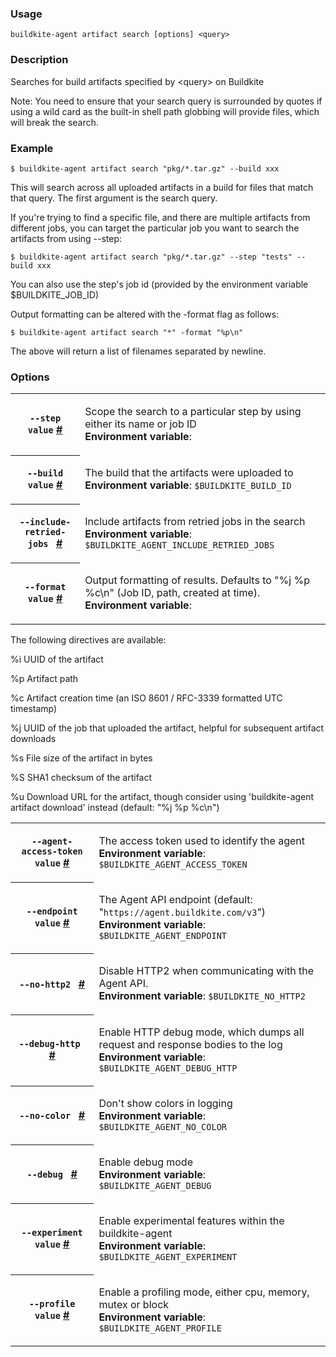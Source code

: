 <!--
  _____   ____    _   _  ____ _______   ______ _____ _____ _______ 
 |  __ \ / __ \  | \ | |/ __ \__   __| |  ____|  __ \_   _|__   __|
 | |  | | |  | | |  \| | |  | | | |    | |__  | |  | || |    | |   
 | |  | | |  | | | . ` | |  | | | |    |  __| | |  | || |    | |   
 | |__| | |__| | | |\  | |__| | | |    | |____| |__| || |_   | |   
 |_____/ \____/  |_| \_|\____/  |_|    |______|_____/_____|  |_|   

This file is auto-generated by script/update-agent-help.sh, please update the
agent CLI help in https://github.com/buildkite/agent and run the generation
script.

-->

### Usage

`buildkite-agent artifact search [options] <query>`

### Description

Searches for build artifacts specified by &lt;query&gt; on Buildkite

Note: You need to ensure that your search query is surrounded by quotes if
using a wild card as the built-in shell path globbing will provide files,
which will break the search.

### Example

    $ buildkite-agent artifact search "pkg/*.tar.gz" --build xxx

This will search across all uploaded artifacts in a build for files that match that query.
The first argument is the search query.

If you&#39;re trying to find a specific file, and there are multiple artifacts from different
jobs, you can target the particular job you want to search the artifacts from using --step:

    $ buildkite-agent artifact search "pkg/*.tar.gz" --step "tests" --build xxx

You can also use the step&#39;s job id (provided by the environment variable $BUILDKITE_JOB_ID)

Output formatting can be altered with the -format flag as follows:

    $ buildkite-agent artifact search "*" -format "%p\n"

The above will return a list of filenames separated by newline.

### Options

<!-- vale off -->

<table class="Docs__attribute__table">
<tr id="step"><th><code>--step value</code> <a class="Docs__attribute__link" href="#step">#</a></th><td><p>Scope the search to a particular step by using either its name or job ID<br /><strong>Environment variable</strong>: <code></code></p></td></tr>
<tr id="build"><th><code>--build value</code> <a class="Docs__attribute__link" href="#build">#</a></th><td><p>The build that the artifacts were uploaded to<br /><strong>Environment variable</strong>: <code>$BUILDKITE_BUILD_ID</code></p></td></tr>
<tr id="include-retried-jobs"><th><code>--include-retried-jobs </code> <a class="Docs__attribute__link" href="#include-retried-jobs">#</a></th><td><p>Include artifacts from retried jobs in the search<br /><strong>Environment variable</strong>: <code>$BUILDKITE_AGENT_INCLUDE_RETRIED_JOBS</code></p></td></tr>
<tr id="format"><th><code>--format value</code> <a class="Docs__attribute__link" href="#format">#</a></th><td><p>Output formatting of results. Defaults to "%j %p %c\n" (Job ID, path, created at time).<br /><strong>Environment variable</strong>: <code></code></p></td></tr>
</table>

<!-- vale on -->
The following directives are available:

%i    UUID of the artifact

%p    Artifact path

%c    Artifact creation time (an ISO 8601 / RFC-3339 formatted UTC timestamp)

%j    UUID of the job that uploaded the artifact, helpful for subsequent artifact downloads

%s    File size of the artifact in bytes

%S    SHA1 checksum of the artifact

%u    Download URL for the artifact, though consider using &#39;buildkite-agent artifact download&#39; instead
(default: &quot;%j %p %c\n&quot;)
<!-- vale off -->

<table class="Docs__attribute__table">
<tr id="agent-access-token"><th><code>--agent-access-token value</code> <a class="Docs__attribute__link" href="#agent-access-token">#</a></th><td><p>The access token used to identify the agent<br /><strong>Environment variable</strong>: <code>$BUILDKITE_AGENT_ACCESS_TOKEN</code></p></td></tr>
<tr id="endpoint"><th><code>--endpoint value</code> <a class="Docs__attribute__link" href="#endpoint">#</a></th><td><p>The Agent API endpoint (default: "<code>https://agent.buildkite.com/v3</code>")<br /><strong>Environment variable</strong>: <code>$BUILDKITE_AGENT_ENDPOINT</code></p></td></tr>
<tr id="no-http2"><th><code>--no-http2 </code> <a class="Docs__attribute__link" href="#no-http2">#</a></th><td><p>Disable HTTP2 when communicating with the Agent API.<br /><strong>Environment variable</strong>: <code>$BUILDKITE_NO_HTTP2</code></p></td></tr>
<tr id="debug-http"><th><code>--debug-http </code> <a class="Docs__attribute__link" href="#debug-http">#</a></th><td><p>Enable HTTP debug mode, which dumps all request and response bodies to the log<br /><strong>Environment variable</strong>: <code>$BUILDKITE_AGENT_DEBUG_HTTP</code></p></td></tr>
<tr id="no-color"><th><code>--no-color </code> <a class="Docs__attribute__link" href="#no-color">#</a></th><td><p>Don't show colors in logging<br /><strong>Environment variable</strong>: <code>$BUILDKITE_AGENT_NO_COLOR</code></p></td></tr>
<tr id="debug"><th><code>--debug </code> <a class="Docs__attribute__link" href="#debug">#</a></th><td><p>Enable debug mode<br /><strong>Environment variable</strong>: <code>$BUILDKITE_AGENT_DEBUG</code></p></td></tr>
<tr id="experiment"><th><code>--experiment value</code> <a class="Docs__attribute__link" href="#experiment">#</a></th><td><p>Enable experimental features within the buildkite-agent<br /><strong>Environment variable</strong>: <code>$BUILDKITE_AGENT_EXPERIMENT</code></p></td></tr>
<tr id="profile"><th><code>--profile value</code> <a class="Docs__attribute__link" href="#profile">#</a></th><td><p>Enable a profiling mode, either cpu, memory, mutex or block<br /><strong>Environment variable</strong>: <code>$BUILDKITE_AGENT_PROFILE</code></p></td></tr>
</table>

<!-- vale on -->
